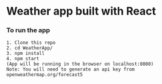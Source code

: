# Weather app built with React

### To run the app

```
1. Clone this repo
2. cd WeatherApp/
3. npm install
4. npm start
(App will be running in the browser on localhost:8080)
Note: You will need to generate an api key from openweathermap.org/forecast5

```
